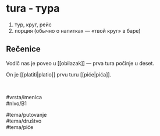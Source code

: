 # tura - тура

1. тур, круг, рейс  
2. порция (обычно о напитках — «твой круг» в баре)

## Rečenice

Vodič nas je poveo u [[obilazak]] — prva tura počinje u deset.

On je [[platiti|platio]] prvu turu [[piće|pića]].

<br>

#vrsta/imenica  
#nivo/B1  

#tema/putovanje  
#tema/društvo  
#tema/piće
